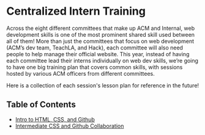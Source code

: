 # Centralized Intern Training

 Across the eight different committees that make up ACM and Internal, web development skills is one of the most prominent shared skill used between all of them! More than just the committees that focus on web development (ACM’s dev team, TeachLA, and Hack), each committee will also need people to help manage their official website.
This year, instead of having each committee lead their interns individually on web dev skills, we’re going to have one big training plan that covers common skills, with sessions hosted by various ACM officers from different committees.

Here is a collection of each session's lesson plan for reference in the future!

## Table of Contents

- [Intro to HTML, CSS, and Github](https://github.com/uclaacm/centralized-intern-training/tree/main/01_html_css_github)
- [Intermediate CSS and Github Collaboration](https://github.com/uclaacm/centralized-intern-training/tree/main/02_intermediate_css_github_workflows)
